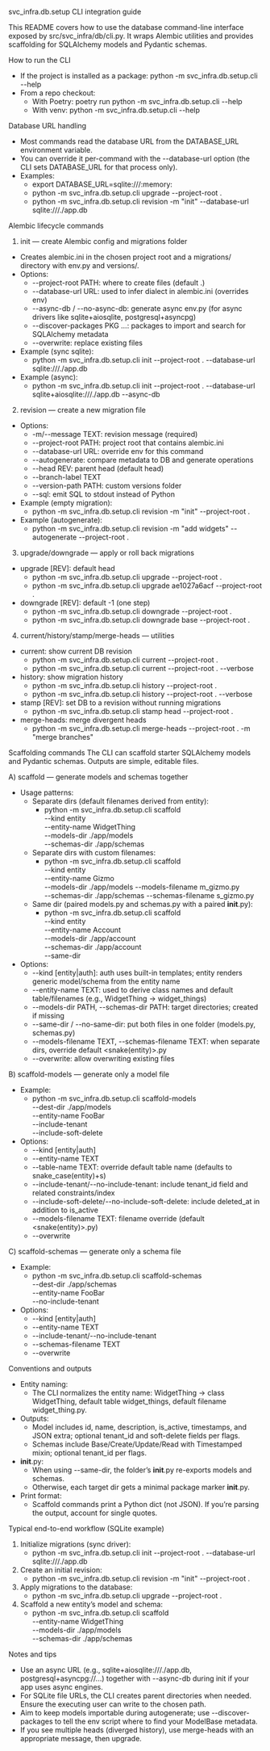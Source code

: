 svc_infra.db.setup CLI integration guide

This README covers how to use the database command-line interface exposed by src/svc_infra/db/cli.py. It wraps Alembic utilities and provides scaffolding for SQLAlchemy models and Pydantic schemas.

How to run the CLI
- If the project is installed as a package: python -m svc_infra.db.setup.cli --help
- From a repo checkout:
  - With Poetry: poetry run python -m svc_infra.db.setup.cli --help
  - With venv: python -m svc_infra.db.setup.cli --help

Database URL handling
- Most commands read the database URL from the DATABASE_URL environment variable.
- You can override it per-command with the --database-url option (the CLI sets DATABASE_URL for that process only).
- Examples:
  - export DATABASE_URL=sqlite:///:memory:
  - python -m svc_infra.db.setup.cli upgrade --project-root .
  - python -m svc_infra.db.setup.cli revision -m "init" --database-url sqlite:///./app.db

Alembic lifecycle commands
1) init — create Alembic config and migrations folder
- Creates alembic.ini in the chosen project root and a migrations/ directory with env.py and versions/.
- Options:
  - --project-root PATH: where to create files (default .)
  - --database-url URL: used to infer dialect in alembic.ini (overrides env)
  - --async-db / --no-async-db: generate async env.py (for async drivers like sqlite+aiosqlite, postgresql+asyncpg)
  - --discover-packages PKG ...: packages to import and search for SQLAlchemy metadata
  - --overwrite: replace existing files
- Example (sync sqlite):
  - python -m svc_infra.db.setup.cli init --project-root . --database-url sqlite:///./app.db
- Example (async):
  - python -m svc_infra.db.setup.cli init --project-root . --database-url sqlite+aiosqlite:///./app.db --async-db

2) revision — create a new migration file
- Options:
  - -m/--message TEXT: revision message (required)
  - --project-root PATH: project root that contains alembic.ini
  - --database-url URL: override env for this command
  - --autogenerate: compare metadata to DB and generate operations
  - --head REV: parent head (default head)
  - --branch-label TEXT
  - --version-path PATH: custom versions folder
  - --sql: emit SQL to stdout instead of Python
- Example (empty migration):
  - python -m svc_infra.db.setup.cli revision -m "init" --project-root .
- Example (autogenerate):
  - python -m svc_infra.db.setup.cli revision -m "add widgets" --autogenerate --project-root .

3) upgrade/downgrade — apply or roll back migrations
- upgrade [REV]: default head
  - python -m svc_infra.db.setup.cli upgrade --project-root .
  - python -m svc_infra.db.setup.cli upgrade ae1027a6acf --project-root .
- downgrade [REV]: default -1 (one step)
  - python -m svc_infra.db.setup.cli downgrade --project-root .
  - python -m svc_infra.db.setup.cli downgrade base --project-root .

4) current/history/stamp/merge-heads — utilities
- current: show current DB revision
  - python -m svc_infra.db.setup.cli current --project-root .
  - python -m svc_infra.db.setup.cli current --project-root . --verbose
- history: show migration history
  - python -m svc_infra.db.setup.cli history --project-root .
  - python -m svc_infra.db.setup.cli history --project-root . --verbose
- stamp [REV]: set DB to a revision without running migrations
  - python -m svc_infra.db.setup.cli stamp head --project-root .
- merge-heads: merge divergent heads
  - python -m svc_infra.db.setup.cli merge-heads --project-root . -m "merge branches"

Scaffolding commands
The CLI can scaffold starter SQLAlchemy models and Pydantic schemas. Outputs are simple, editable files.

A) scaffold — generate models and schemas together
- Usage patterns:
  - Separate dirs (default filenames derived from entity):
    - python -m svc_infra.db.setup.cli scaffold \
      --kind entity \
      --entity-name WidgetThing \
      --models-dir ./app/models \
      --schemas-dir ./app/schemas
  - Separate dirs with custom filenames:
    - python -m svc_infra.db.setup.cli scaffold \
      --kind entity \
      --entity-name Gizmo \
      --models-dir ./app/models --models-filename m_gizmo.py \
      --schemas-dir ./app/schemas --schemas-filename s_gizmo.py
  - Same dir (paired models.py and schemas.py with a paired __init__.py):
    - python -m svc_infra.db.setup.cli scaffold \
      --kind entity \
      --entity-name Account \
      --models-dir ./app/account \
      --schemas-dir ./app/account \
      --same-dir
- Options:
  - --kind [entity|auth]: auth uses built-in templates; entity renders generic model/schema from the entity name
  - --entity-name TEXT: used to derive class names and default table/filenames (e.g., WidgetThing -> widget_things)
  - --models-dir PATH, --schemas-dir PATH: target directories; created if missing
  - --same-dir / --no-same-dir: put both files in one folder (models.py, schemas.py)
  - --models-filename TEXT, --schemas-filename TEXT: when separate dirs, override default <snake(entity)>.py
  - --overwrite: allow overwriting existing files

B) scaffold-models — generate only a model file
- Example:
  - python -m svc_infra.db.setup.cli scaffold-models \
    --dest-dir ./app/models \
    --entity-name FooBar \
    --include-tenant \
    --include-soft-delete
- Options:
  - --kind [entity|auth]
  - --entity-name TEXT
  - --table-name TEXT: override default table name (defaults to snake_case(entity)+s)
  - --include-tenant/--no-include-tenant: include tenant_id field and related constraints/index
  - --include-soft-delete/--no-include-soft-delete: include deleted_at in addition to is_active
  - --models-filename TEXT: filename override (default <snake(entity)>.py)
  - --overwrite

C) scaffold-schemas — generate only a schema file
- Example:
  - python -m svc_infra.db.setup.cli scaffold-schemas \
    --dest-dir ./app/schemas \
    --entity-name FooBar \
    --no-include-tenant
- Options:
  - --kind [entity|auth]
  - --entity-name TEXT
  - --include-tenant/--no-include-tenant
  - --schemas-filename TEXT
  - --overwrite

Conventions and outputs
- Entity naming:
  - The CLI normalizes the entity name: WidgetThing -> class WidgetThing, default table widget_things, default filename widget_thing.py.
- Outputs:
  - Model includes id, name, description, is_active, timestamps, and JSON extra; optional tenant_id and soft-delete fields per flags.
  - Schemas include Base/Create/Update/Read with Timestamped mixin; optional tenant_id per flags.
- __init__.py:
  - When using --same-dir, the folder’s __init__.py re-exports models and schemas.
  - Otherwise, each target dir gets a minimal package marker __init__.py.
- Print format:
  - Scaffold commands print a Python dict (not JSON). If you’re parsing the output, account for single quotes.

Typical end-to-end workflow (SQLite example)
1) Initialize migrations (sync driver):
   - python -m svc_infra.db.setup.cli init --project-root . --database-url sqlite:///./app.db
2) Create an initial revision:
   - python -m svc_infra.db.setup.cli revision -m "init" --project-root .
3) Apply migrations to the database:
   - python -m svc_infra.db.setup.cli upgrade --project-root .
4) Scaffold a new entity’s model and schema:
   - python -m svc_infra.db.setup.cli scaffold \
     --entity-name WidgetThing \
     --models-dir ./app/models \
     --schemas-dir ./app/schemas

Notes and tips
- Use an async URL (e.g., sqlite+aiosqlite:///./app.db, postgresql+asyncpg://...) together with --async-db during init if your app uses async engines.
- For SQLite file URLs, the CLI creates parent directories when needed. Ensure the executing user can write to the chosen path.
- Aim to keep models importable during autogenerate; use --discover-packages to tell the env script where to find your ModelBase metadata.
- If you see multiple heads (diverged history), use merge-heads with an appropriate message, then upgrade.


